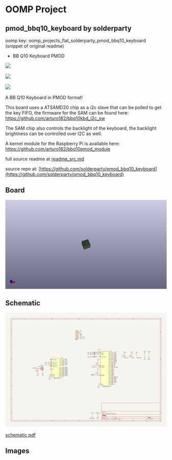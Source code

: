 # OOMP Project  
## pmod_bbq10_keyboard  by solderparty  
  
oomp key: oomp_projects_flat_solderparty_pmod_bbq10_keyboard  
(snippet of original readme)  
  
- BB Q10 Keyboard PMOD  
  
![](./img/front.png)  
  
![](./img/back.png)  
  
![](./img/sideways.png)  
  
A BB Q10 Keyboard in PMOD format!  
  
This board uses a ATSAMD20 chip as a i2c slave that can be polled to get the key FIFO, the firmware for the SAM can be found here: https://github.com/arturo182/bbq10kbd_i2c_sw  
  
The SAM chip also controls the backlight of the keyboard, the backlight brightness can be controlled over I2C as well.  
  
A kernel module for the Raspberry Pi is available here: https://github.com/arturo182/bbq10pmod_module  
  
  full source readme at [readme_src.md](readme_src.md)  
  
source repo at: [https://github.com/solderparty/pmod_bbq10_keyboard](https://github.com/solderparty/pmod_bbq10_keyboard)  
## Board  
  
[![working_3d.png](working_3d_600.png)](working_3d.png)  
## Schematic  
  
[![working_schematic.png](working_schematic_600.png)](working_schematic.png)  
  
[schematic pdf](working_schematic.pdf)  
## Images  
